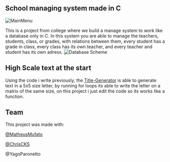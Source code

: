 ## School managing system made in C
![MainMenu](https://user-images.githubusercontent.com/87271192/190913958-8da434aa-4225-4eda-abb3-d722d5f8d891.png)

This is a project from college where we build a manage system to work like a database only in C.
In this system you are able to manage the teachers, students, class, or grades, with relations between them, every student has a grade in class, every class has its own teacher, and every teacher and student has its own adress. 
![Database Scheme](https://user-images.githubusercontent.com/87271192/190913930-f05ad724-e9f2-4ac9-86ca-54f917ebc356.png)


## High Scale text at the start
Using the code i write previously, the
[Title-Generator](https://github.com/JaaumG/Title-Generator) is able to generate text in a 5x5 size letter, by running for loops its able to write the letter on a matrix of the same size, on this project i just edit the code so its works like a function.

## Team
This project was made with:

[@MatheusMufato](https://github.com/MatheusMufato)
  
[@ChrisCKS](https://github.com/ChrisCKS)

@YagoParonetto
